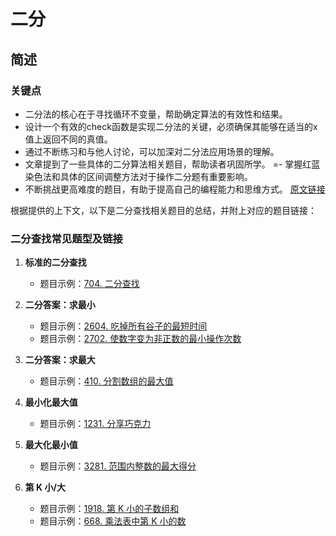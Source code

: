 # 二分

## 简述

### 关键点

- 二分法的核心在于寻找循环不变量，帮助确定算法的有效性和结果。
- 设计一个有效的check函数是实现二分法的关键，必须确保其能够在适当的x值上返回不同的真值。
- 通过不断练习和与他人讨论，可以加深对二分法应用场景的理解。
- 文章提到了一些具体的二分算法相关题目，帮助读者巩固所学。
=- 掌握红蓝染色法和具体的区间调整方法对于操作二分题有重要影响。
- 不断挑战更高难度的题目，有助于提高自己的编程能力和思维方式。
[原文链接](https://leetcode.cn/circle/discuss/SqopEo/)

根据提供的上下文，以下是二分查找相关题目的总结，并附上对应的题目链接：

### 二分查找常见题型及链接

1. **标准的二分查找**
   - 题目示例：[704. 二分查找](https://leetcode.cn/problems/binary-search/)

2. **二分答案：求最小**
   - 题目示例：[2604. 吃掉所有谷子的最短时间](https://leetcode.cn/problems/minimum-time-to-eat-all-grains/)
   - 题目示例：[2702. 使数字变为非正数的最小操作次数](https://leetcode.cn/problems/minimum-operations-to-make-a-number-non-positive/)

3. **二分答案：求最大**
   - 题目示例：[410. 分割数组的最大值](https://leetcode.cn/problems/split-array-largest-sum/)

4. **最小化最大值**
   - 题目示例：[1231. 分享巧克力](https://leetcode.cn/problems/divide-chocolate/)

5. **最大化最小值**
   - 题目示例：[3281. 范围内整数的最大得分](https://leetcode.cn/problems/maximize-score-of-numbers-in-ranges/description/)

6. **第 K 小/大**
   - 题目示例：[1918. 第 K 小的子数组和](https://leetcode.cn/problems/kth-smallest-subarray-sum/)
   - 题目示例：[668. 乘法表中第 K 小的数](https://leetcode.cn/problems/kth-smallest-number-in-multiplication-table/)
